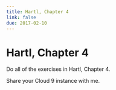 ```yaml
---
title: Hartl, Chapter 4
link: false
due: 2017-02-10
---
```

Hartl, Chapter 4
================

Do all of the exercises in Hartl, Chapter 4.

Share your Cloud 9 instance with me.
